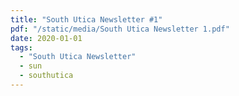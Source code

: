 ```yaml
---
title: "South Utica Newsletter #1"
pdf: "/static/media/South Utica Newsletter 1.pdf"
date: 2020-01-01
tags:
  - "South Utica Newsletter"
  - sun
  - southutica
---
```

